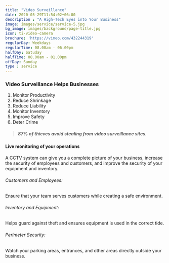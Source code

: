 ```yaml
---
title: "Video Surveillance"
date: 2020-05-29T11:54:02+06:00
description : "A High-Tech Eyes into Your Business"
image: images/service/service-5.jpg
bg_image: images/background/page-title.jpg
icon: ti-video-camera
brochure: 'https://vimeo.com/432244319'
regularDay: Weekdays
regularTime: 08.00am - 06.00pm
halfDay: Satuday
halfTime: 08.00am - 01.00pm
offDay: Sunday
type : service
---
```


### Video Surveillance Helps Businesses

1. Monitor Productivity
2. Reduce Shrinkage
3. Reduce Liability
4. Monitor Inventory
5. Improve Safety
6. Deter Crime


> ##### 87% of thieves avoid stealing from video surveillance sites.

#### Live monitoring of your operations


A CCTV system can give you a complete picture of your business, increase the security of employees and customers, and improve the security of your equipment and inventory.

###### Customers and Employees:
Ensure that your team serves customers while creating a safe environment.

###### Inventory and Equipment:
Helps guard against theft and ensures equipment is used in the correct tide.

###### Perimeter Security:
Watch your parking areas, entrances, and other areas directly outside your business.
